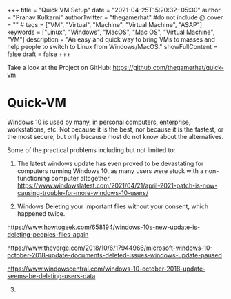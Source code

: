+++
title = "Quick VM Setup"
date = "2021-04-25T15:20:32+05:30"
author = "Pranav Kulkarni"
authorTwitter = "thegamerhat" #do not include @
cover = "" #
tags = ["VM", "Virtual", "Machine", "Virtual Machine", "ASAP"]
keywords = ["Linux", "Windows", "MacOS", "Mac OS", "Virtual Machine", "VM"]
description = "An easy and quick way to bring VMs to masses and help people to switch to Linux from Windows/MacOS."
showFullContent = false
draft = false
+++

Take a look at the Project on GitHub:
https://github.com/thegamerhat/quick-vm

# Quick-VM

Windows 10 is used by many, in personal computers, enterprise, workstations, etc. Not because it is the best, nor because it is the fastest, or the most secure, but only because most do not know about the alternatives.

Some of the practical problems including but not limited to:

1. The latest windows update has even proved to be devastating for computers running Windows 10, as many users were stuck with a non-functioning computer altogether.
https://www.windowslatest.com/2021/04/21/april-2021-patch-is-now-causing-trouble-for-more-windows-10-users/

2. Windows Deleting your important files without your consent, which happened twice.

https://www.howtogeek.com/658194/windows-10s-new-update-is-deleting-peoples-files-again

https://www.theverge.com/2018/10/6/17944966/microsoft-windows-10-october-2018-update-documents-deleted-issues-windows-update-paused

https://www.windowscentral.com/windows-10-october-2018-update-seems-be-deleting-users-data

3. 

